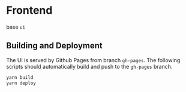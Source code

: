 # Frontend

base `ui`

## Building and Deployment

The UI is served by Github Pages from branch `gh-pages`.
The following scripts should automatically build and push to the `gh-pages` branch.

```bash
yarn build
yarn deploy
```
